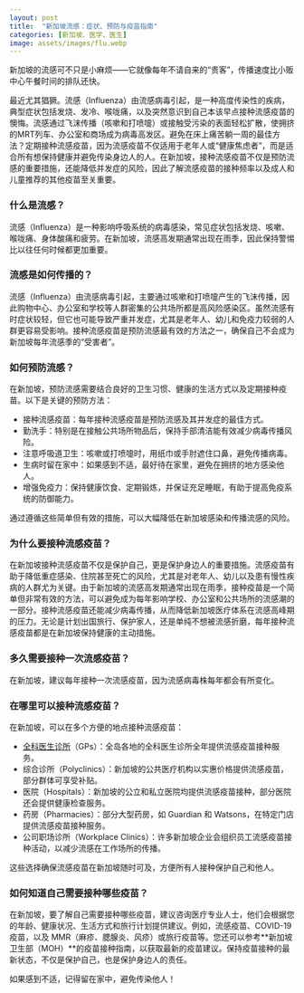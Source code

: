 ```yaml
---
layout: post
title:  "新加坡流感：症状、预防与疫苗指南"
categories: [新加坡、医学、医生]
image: assets/images/flu.webp
---
```


新加坡的流感可不只是小麻烦——它就像每年不请自来的“贵客”，传播速度比小贩中心午餐时间的排队还快。

最近尤其猖獗。流感（Influenza）由流感病毒引起，是一种高度传染性的疾病，典型症状包括发烧、发冷、喉咙痛，以及突然意识到自己本该早点接种流感疫苗的懊悔。流感通过飞沫传播（咳嗽和打喷嚏）或接触受污染的表面轻松扩散，使拥挤的MRT列车、办公室和商场成为病毒高发区。避免在床上痛苦躺一周的最佳方法？定期接种流感疫苗，因为流感疫苗不仅适用于老年人或“健康焦虑者”，而是适合所有想保持健康并避免传染身边人的人。在新加坡，接种流感疫苗不仅是预防流感的重要措施，还能降低并发症的风险，因此了解流感疫苗的接种频率以及成人和儿童推荐的其他疫苗至关重要。

### 什么是流感？

流感（Influenza）是一种影响呼吸系统的病毒感染，常见症状包括发烧、咳嗽、喉咙痛、身体酸痛和疲劳。在新加坡，流感高发期通常出现在雨季，因此保持警惕比以往任何时候都更加重要。

### 流感是如何传播的？

流感（Influenza）由流感病毒引起，主要通过咳嗽和打喷嚏产生的飞沫传播，因此购物中心、办公室和学校等人群密集的公共场所都是高风险感染区。虽然流感有时症状较轻，但它也可能导致严重并发症，尤其是老年人、幼儿和免疫力较弱的人群更容易受影响。接种流感疫苗是预防流感最有效的方法之一，确保自己不会成为新加坡每年流感季的“受害者”。

### 如何预防流感？

在新加坡，预防流感需要结合良好的卫生习惯、健康的生活方式以及定期接种疫苗。以下是关键的预防方法：

+ 接种流感疫苗：每年接种流感疫苗是预防流感及其并发症的最佳方式。
+ 勤洗手：特别是在接触公共场所物品后，保持手部清洁能有效减少病毒传播风险。
+ 注意呼吸道卫生：咳嗽或打喷嚏时，用纸巾或手肘遮住口鼻，避免传播病毒。
+ 生病时留在家中：如果感到不适，最好待在家里，避免在拥挤的地方感染他人。
+ 增强免疫力：保持健康饮食、定期锻炼，并保证充足睡眠，有助于提高免疫系统的防御能力。

通过遵循这些简单但有效的措施，可以大幅降低在新加坡感染和传播流感的风险。

### 为什么要接种流感疫苗？

在新加坡接种流感疫苗不仅是保护自己，更是保护身边人的重要措施。流感疫苗有助于降低重症感染、住院甚至死亡的风险，尤其是对老年人、幼儿以及患有慢性疾病的人群尤为关键。由于新加坡的流感高发期通常出现在雨季，接种疫苗是一个简单但非常有效的方法，可以避免成为每年影响学校、办公室和公共场所的流感潮的一部分。接种流感疫苗还能减少病毒传播，从而降低新加坡医疗体系在流感高峰期的压力。无论是计划出国旅行、保护家人，还是单纯不想被流感折磨，每年接种流感疫苗都是在新加坡保持健康的主动措施。

### 多久需要接种一次流感疫苗？
在新加坡，建议每年接种一次流感疫苗，因为流感病毒株每年都会有所变化。

### 在哪里可以接种流感疫苗？

在新加坡，可以在多个方便的地点接种流感疫苗：

+ [全科医生诊所](https://fromhktosg.github.io/zh/best-doctor-singapore)（GPs）：全岛各地的全科医生诊所全年提供流感疫苗接种服务。
+ 综合诊所（Polyclinics）：新加坡的公共医疗机构以实惠价格提供流感疫苗，部分群体可享受补贴。
+ 医院（Hospitals）：新加坡的公立和私立医院均提供流感疫苗接种，部分医院还会提供健康检查服务。
+ 药房（Pharmacies）：部分大型药房，如 Guardian 和 Watsons，在特定门店提供流感疫苗接种服务。
+ 公司职场诊所（Workplace Clinics）：许多新加坡企业会组织员工流感疫苗接种活动，以减少流感在工作场所的传播。

这些选择确保流感疫苗在新加坡随时可及，方便所有人接种保护自己和他人。

### 如何知道自己需要接种哪些疫苗？

在新加坡，要了解自己需要接种哪些疫苗，建议咨询医疗专业人士，他们会根据您的年龄、健康状况、生活方式和旅行计划提供建议。例如，流感疫苗、COVID-19 疫苗，以及 MMR（麻疹、腮腺炎、风疹）或旅行疫苗等。您还可以参考**新加坡卫生部（MOH）**的疫苗接种指南，以获取最新的疫苗建议。保持疫苗接种的最新状态，不仅是保护自己，也是保护身边人的责任。

如果感到不适，记得留在家中，避免传染他人！

